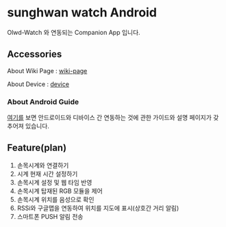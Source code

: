 # sunghwan watch Android

Olwd-Watch 와 연동되는 Companion App 입니다.   

## Accessories

About Wiki Page : [wiki-page](https://github.com/RuffaloLavoisier/OledWatch-Wiki)  

About Device : [device](https://github.com/RuffaloLavoisier/OledWatch-Device)

### About Android Guide

[여기를](https://ruffalolavoisier.github.io/OledWatch-Wiki/app/) 보면 안드로이드와 디바이스 간 연동하는 것에 관한 가이드와 설명 페이지가 갖추어져 있습니다.

## Feature(plan)

1. 손목시계와 연결하기  
2. 시계 현재 시간 설정하기 
3. 손목시계 설정 및 웹 타임 반영  
4. 손목시계 탑재된 RGB 모듈을 제어
5. 손목시계 위치를 음성으로 확인
6. RSSi와 구글맵을 연동하여 위치를 지도에 표시(상호간 거리 알림)
7. 스마트폰 PUSH 알림 전송